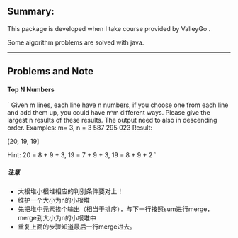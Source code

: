 ## Summary:

This package is developed when I take course provided by ValleyGo
.

Some algorithm problems are solved with java.


-----
## Problems and Note

#### Top N Numbers

`
Given m lines, each line have n numbers, if you choose one from each line and add them up, you could have n^m different ways. Please give the largest n results of these results. The output need to also in descending order.
Examples: m= 3, n = 3 587
295
023
Result:

[20, 19, 19]

Hint: 20 = 8 + 9 + 3, 19 = 7 + 9 + 3, 19 = 8 + 9 + 2
`
##### 注意
* 大根堆小根堆相应的判别条件要对上！
* 维护一个大小为n的小根堆
* 先把堆中元素挨个输出（相当于排序），与下一行按照sum进行merge，merge到大小为n的小根堆中
* 重复上面的步骤知道最后一行merge进去。



